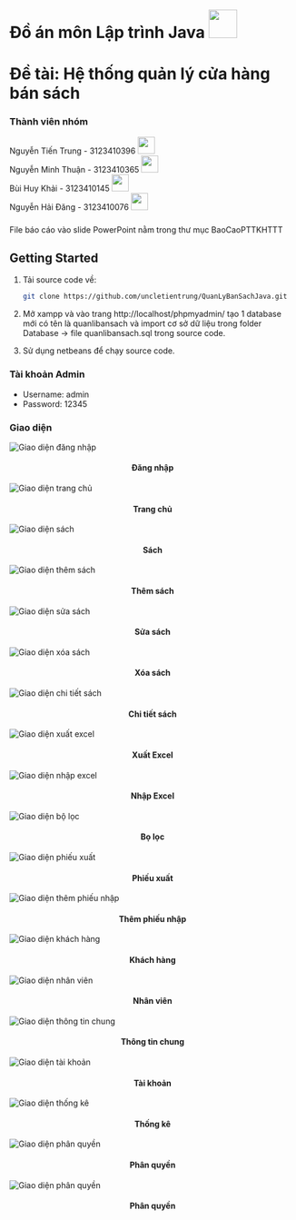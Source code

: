 <!-- author: uncletientrung -->
# Đồ án môn Lập trình Java  <img src="https://media3.giphy.com/media/v1.Y2lkPTc5MGI3NjExemNxZHhrYzJrcGx6NmdicDQ2anNkdnU2azRyaW50ZjV2NWZmemVhaSZlcD12MV9pbnRlcm5hbF9naWZfYnlfaWQmY3Q9Zw/26xBKuuVuNxp8seTS/giphy.gif" width="50">
# Đề tài: Hệ thống quản lý cửa hàng bán sách
### Thành viên nhóm
Nguyễn Tiến Trung - 3123410396 <img src="https://media.giphy.com/media/WUlplcMpOCEmTGBtBW/giphy.gif" width="30"> <br>
Nguyễn Minh Thuận - 3123410365 <img src="https://media.giphy.com/media/WUlplcMpOCEmTGBtBW/giphy.gif" width="30"> <br>
Bùi Huy Khải - 3123410145      <img src="https://media.giphy.com/media/WUlplcMpOCEmTGBtBW/giphy.gif" width="30"> <br>
Nguyễn Hải Đăng - 3123410076   <img src="https://media.giphy.com/media/WUlplcMpOCEmTGBtBW/giphy.gif" width="30">
 ### 
 File báo cáo vào slide PowerPoint nằm trong thư mục BaoCaoPTTKHTTT

## Getting Started
1. Tải source code về:

    ```bash
   git clone https://github.com/uncletientrung/QuanLyBanSachJava.git
   ```

2. Mở xampp và vào trang http://localhost/phpmyadmin/ tạo 1 database mới có tên là quanlibansach và import cơ sở dữ liệu trong folder Database -> file quanlibansach.sql trong source code.

3. Sử dụng netbeans để chạy source code.
### Tài khoản Admin
- Username: admin
- Password: 12345
### Giao diện
 ![Giao diện đăng nhập](./img/login.jpg)
 
 <h4 align="center">Đăng nhập</h4>
 
![Giao diện trang chủ](./img/home.jpg)

 <h4 align="center">Trang chủ</h4>
 
![Giao diện sách](./img/sach.jpg)

 <h4 align="center">Sách</h4>
 
![Giao diện thêm sách](./img/themsach.jpg)

 <h4 align="center">Thêm sách</h4>

 ![Giao diện sửa sách](./img/suasach.jpg)

 <h4 align="center">Sửa sách</h4>

 ![Giao diện xóa sách](./img/xoasach.jpg)

 <h4 align="center">Xóa sách</h4>

 ![Giao diện chi tiết sách](./img/thongtinsach.jpg)

 <h4 align="center">Chi tiết sách</h4>
 
![Giao diện xuất excel](./img/xuatexcel.jpg)

 <h4 align="center">Xuất Excel</h4>
 
![Giao diện nhập excel](./img/nhapexcel.jpg)

 <h4 align="center">Nhập Excel</h4>
 
![Giao diện bộ lọc](./img/bolocsach.jpg)

 <h4 align="center">Bọ lọc</h4>
 
![Giao diện phiếu xuất](./img/phieuxuat.jpg)

 <h4 align="center">Phiếu xuất</h4>

 ![Giao diện thêm phiếu nhập](./img/phieunhap.jpg)

 <h4 align="center">Thêm phiếu nhập</h4>
 
![Giao diện khách hàng](./img/khachhang.jpg)

 <h4 align="center">Khách hàng</h4>

![Giao diện nhân viên](./img/nhanvien.jpg)

 <h4 align="center">Nhân viên</h4>

![Giao diện thông tin chung](./img/ttc.jpg)

 <h4 align="center">Thông tin chung</h4>

 ![Giao diện tài khoản](./img/taikhoan.jpg)

 <h4 align="center">Tài khoản</h4>
 
![Giao diện thống kê](./img/thongke.jpg) <!-- tham khảo hgbaodev -->

 <h4 align="center">Thống kê</h4>

![Giao diện phân quyền](./img/phanquyen.jpg)

 <h4 align="center">Phân quyền</h4>
 
![Giao diện phân quyền](./img/khuyenmai.jpg)

 <h4 align="center">Phân quyền</h4>


